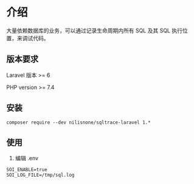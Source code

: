 # 介绍

大量依赖数据库的业务，可以通过记录生命周期内所有 SQL 及其 SQL 执行位置，来调试代码。

## 版本要求 

Laravel 版本 >= 6

PHP version >= 7.4


## 安装

```
composer require --dev nilisnone/sqltrace-laravel 1.*
```

## 使用

1. 编辑 .env

```
SOI_ENABLE=true
SOI_LOG_FILE=/tmp/sql.log
```